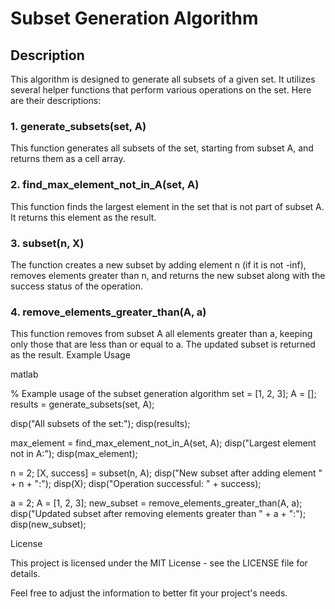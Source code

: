 # Subset Generation Algorithm
## Description

This algorithm is designed to generate all subsets of a given set. It utilizes several helper functions that perform various operations on the set. Here are their descriptions:
### 1. generate_subsets(set, A)

This function generates all subsets of the set, starting from subset A, and returns them as a cell array.
### 2. find_max_element_not_in_A(set, A)

This function finds the largest element in the set that is not part of subset A. It returns this element as the result.
### 3. subset(n, X)

The function creates a new subset by adding element n (if it is not -inf), removes elements greater than n, and returns the new subset along with the success status of the operation.
### 4. remove_elements_greater_than(A, a)

This function removes from subset A all elements greater than a, keeping only those that are less than or equal to a. The updated subset is returned as the result.
Example Usage

matlab

% Example usage of the subset generation algorithm
set = [1, 2, 3];
A = [];
results = generate_subsets(set, A);

disp("All subsets of the set:");
disp(results);

max_element = find_max_element_not_in_A(set, A);
disp("Largest element not in A:");
disp(max_element);

n = 2;
[X, success] = subset(n, A);
disp("New subset after adding element " + n + ":");
disp(X);
disp("Operation successful: " + success);

a = 2;
A = [1, 2, 3];
new_subset = remove_elements_greater_than(A, a);
disp("Updated subset after removing elements greater than " + a + ":");
disp(new_subset);

License

This project is licensed under the MIT License - see the LICENSE file for details.

Feel free to adjust the information to better fit your project's needs.
